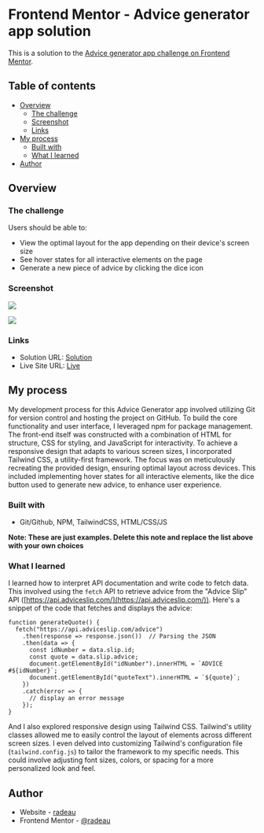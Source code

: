 # Frontend Mentor - Advice generator app solution

This is a solution to the [Advice generator app challenge on Frontend Mentor](https://www.frontendmentor.io/challenges/advice-generator-app-QdUG-13db). 

## Table of contents

- [Overview](#overview)
  - [The challenge](#the-challenge)
  - [Screenshot](#screenshot)
  - [Links](#links)
- [My process](#my-process)
  - [Built with](#built-with)
  - [What I learned](#what-i-learned)
- [Author](#author)

## Overview

### The challenge

Users should be able to:

- View the optimal layout for the app depending on their device's screen size
- See hover states for all interactive elements on the page
- Generate a new piece of advice by clicking the dice icon

### Screenshot

![](./mobile_view.jpg)

![](./desktop_view.jpg)

### Links

- Solution URL: [Solution](https://github.com/radeau/advice-generate-app)
- Live Site URL: [Live](https://radeau.github.io/advice-generate-app)

## My process
My development process for this Advice Generator app involved utilizing Git for version control and hosting the project on GitHub. To build the core functionality and user interface, I leveraged npm for package management. The front-end itself was constructed with a combination of HTML for structure, CSS for styling, and JavaScript for interactivity. To achieve a responsive design that adapts to various screen sizes, I incorporated Tailwind CSS, a utility-first framework. The focus was on meticulously recreating the provided design, ensuring optimal layout across devices. This included implementing hover states for all interactive elements, like the dice button used to generate new advice, to enhance user experience.

### Built with

- Git/Github, NPM, TailwindCSS, HTML/CSS/JS

**Note: These are just examples. Delete this note and replace the list above with your own choices**

### What I learned

I learned how to interpret API documentation and write code to fetch data. This involved using the `fetch` API to retrieve advice from the "Advice Slip" API ([https://api.adviceslip.com/](https://api.adviceslip.com/)). Here's a snippet of the code that fetches and displays the advice:

```JS
function generateQuote() {
  fetch("https://api.adviceslip.com/advice")
    .then(response => response.json())  // Parsing the JSON
    .then(data => {
      const idNumber = data.slip.id;
      const quote = data.slip.advice;
      document.getElementById("idNumber").innerHTML = `ADVICE #${idNumber}`;
      document.getElementById("quoteText").innerHTML = `${quote}`;
    })
    .catch(error => {
      // display an error message
    });
}
```
And I also explored responsive design using Tailwind CSS. Tailwind's utility classes allowed me to easily control the layout of elements across different screen sizes. I even delved into customizing Tailwind's configuration file (`tailwind.config.js`) to tailor the framework to my specific needs. This could involve adjusting font sizes, colors, or spacing for a more personalized look and feel.

## Author

- Website - [radeau](https://www.github.com/radeau)
- Frontend Mentor - [@radeau](https://www.frontendmentor.io/profile/radeau)
